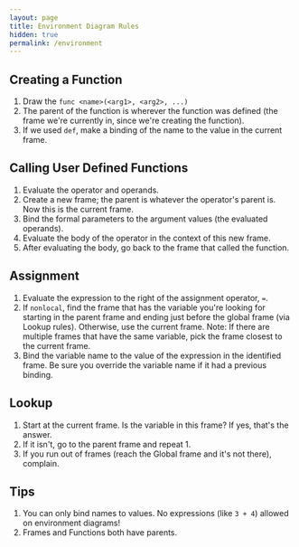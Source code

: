 ```yaml
---
layout: page
title: Environment Diagram Rules
hidden: true
permalink: /environment
---
```


## Creating a Function
1. Draw the `func <name>(<arg1>, <arg2>, ...)`
2. The parent of the function is wherever the function was defined (the frame we're currently in, since we're creating the function).
3. If we used `def`, make a binding of the name to the value in the current frame.

## Calling User Defined Functions
1. Evaluate the operator and operands.
2. Create a new frame; the parent is whatever the operator's parent is. Now this is the current frame.
3. Bind the formal parameters to the argument values (the evaluated operands).
4. Evaluate the body of the operator in the context of this new frame.
5. After evaluating the body, go back to the frame that called the function.

## Assignment
1. Evaluate the expression to the right of the assignment operator, `=`.
2. If `nonlocal`, find the frame that has the variable you're looking for starting in the parent frame and ending just before the global frame (via Lookup rules). Otherwise, use the current frame. Note: If there are multiple frames that have the same variable, pick the frame closest to the current frame.
3. Bind the variable name to the value of the expression in the identified frame. Be sure you override the variable name if it had a previous binding.

## Lookup
1. Start at the current frame. Is the variable in this frame? If yes, that's the answer.
2. If it isn't, go to the parent frame and repeat 1.
3. If you run out of frames (reach the Global frame and it's not there), complain.

## Tips
1. You can only bind names to values. No expressions (like `3 + 4`) allowed on environment diagrams!
2. Frames and Functions both have parents.

